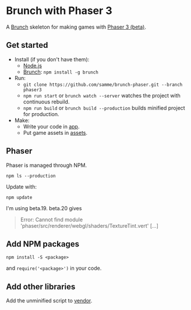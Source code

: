 Brunch with Phaser 3
====================

A [Brunch](http://brunch.io) skeleton for making games with [Phaser 3 (beta)](http://phaser.io/phaser3).

Get started
-----------

- Install (if you don't have them):
  - [Node.js](https://nodejs.org)
  - [Brunch](http://brunch.io): `npm install -g brunch`
- Run:
  - `git clone https://github.com/samme/brunch-phaser.git --branch phaser3`
  - `npm run start` or `brunch watch --server` watches the project with continuous rebuild.
  - `npm run build` or `brunch build --production` builds minified project for production.
- Make:
  - Write your code in [app](app).
  - Put game assets in [assets](app/static/assets).

Phaser
------

Phaser is managed through NPM.

    npm ls --production

Update with:

    npm update

I'm using beta.19. beta.20 gives

> Error: Cannot find module 'phaser/src/renderer/webgl/shaders/TextureTint.vert' […]

Add NPM packages
----------------

    npm install -S <package>

and `require('<package>')` in your code.

Add other libraries
-------------------

Add the unminified script to [vendor](vendor).
